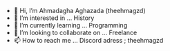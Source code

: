 - 👋 Hi, I’m Ahmadagha Aghazada (theehmagzd)
- 👀 I’m interested in ... History
- 🌱 I’m currently learning ... Programming
- 💞️ I’m looking to collaborate on ... Freelance
- 📫 How to reach me ... Discord adress ; theehmagzd

<!---
theehmagzd/theehmagzd is a ✨ special ✨ repository because its `README.md` (this file) appears on your GitHub profile.
You can click the Preview link to take a look at your changes.
--->

